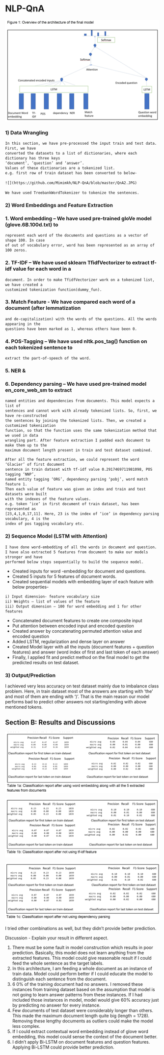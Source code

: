 # NLP-QnA
![](https://github.com/Mimimkh/NLP-QnA/blob/master/QnA1.JPG)

### 1) Data Wrangling

```
In this section, we have pre-processed the input train and test data. First, we have
converted the datasets to a list of dictionaries, where each dictionary has three keys
‘document’, ’question’ and ‘answer’.
Values of these dictionaries are a tokenized list.
e.g. first row of train dataset has been converted to below-

![](https://github.com/Mimimkh/NLP-QnA/blob/master/QnA2.JPG)

We have used TreebankWordTokenizer to tokenize the sentences.
```

### 2) Word Embeddings and Feature Extraction

### 1. Word embedding – We have used pre-trained gloVe model (glove.6B.100d.txt) to

```
represent each word of the documents and questions as a vector of shape 100. In case
of out of vocabulary error, word has been represented as an array of 100 zeros.
```
### 2. TF-IDF – We have used sklearn TfidfVectorizer to extract tf-idf value for each word in a

```
document. In order to make TfidfVectorizer work on a tokenized list, we have created a
customized tokenization function(dummy_fun).
```
### 3. Match Feature - We have compared each word of a document (after lemmatization

```
and de-capitalization) with the words of the questions. All the words appearing in the
questions have been marked as 1, whereas others have been 0.
```
### 4. POS-Tagging – We have used nltk.pos_tag() function on each tokenized sentence to

```
extract the part-of-speech of the word.
```
### 5. NER &

### 6. Dependency parsing – We have used pre-trained model en_core_web_sm to extract

```
named entities and dependencies from documents. This model expects a list of
sentences and cannot work with already tokenized lists. So, first, we have re-constructed
the sentences by joining the tokenized lists. Then, we created a customized tokenization
function, so that the function uses the same tokenization method that we used in data
wrangling part. After feature extraction I padded each document to make them up to the
maximum document length present in train and test dataset combined.
```
```
After all the feature extraction, we could represent the word ‘Glacier’ of first document
sentence in train dataset with tf-idf value 0.2917469711981098, POS tagging ‘NNP’,
named entity tagging ‘ORG’, dependency parsing ‘pobj’, word match feature 1.
Then each value of feature was given an index and train and test datasets were built
with the indexes of the feature values.
e.g. token ‘ice’ in first document of train dataset, has been represented as
[23,4,1,0,17,11]. Here, 23 is the index of ‘ice’ in dependency parsing vocabulary, 4 is the
index of pos tagging vocabulary etc.
```
### 2) Sequence Model (LSTM with Attention)

```
I have done word-embedding of all the words in document and question.
I have also extracted 5 features from document to make our models stronger and have
performed below steps sequentially to build the sequence model.
```
- Created inputs for word -embedding for document and questions.
- Created 5 inputs for 5 features of document words.
- Created sequential models with embedding layer of each feature with below
    properties-

```
i) Input dimension- feature vocabulary size
ii) Weights – list of values of the feature
iii) Output dimension – 100 for word embedding and 1 for other features
```
- Concatenated document features to create one composite input
- Put attention between encoded input and encoded question
- Created answer by concatenating permuted attention value and encoded
    question
- Added LSTM, regularization and dense layer on answer
- Created Model layer with all the inputs (document features + question features)
    and answer (word index of first and last token of each answer)
- Finally, I applied fit and predict method on the final model to get the predicted
    results on test dataset.

### 3) Output/Prediction

I achieved very less accuracy on test dataset mainly due to imbalance class problem. Here, in
train dataset most of the answers are starting with ‘the’ and most of them are ending with ‘)’.
That is the main reason our model performs bad to predict other answers not starting/ending
with above mentioned tokens.

## Section B: Results and Discussions

![](https://github.com/Mimimkh/NLP-QnA/blob/master/qna3.JPG)

![](https://github.com/Mimimkh/NLP-QnA/blob/master/qna4.JPG)

![](https://github.com/Mimimkh/NLP-QnA/blob/master/qna5.JPG)

I tried other combinations as well, but they didn’t provide better prediction.

Discussion - Explain your result in different aspect.

1. There must be some fault in model construction which results in poor prediction.
    Basically, this model does not learn anything from the extracted features. This model
    could give reasonable result if I could feed the whole sentence as the target labels.
2. In this architecture, I am feeding a whole document as an instance of train data. Model
    could perform better if I could educate the model to distinguish each sentence from the
    document.
3. 6 0% of the training document had no answers. I removed these instances from training
    dataset based on the assumption that model is not going to learn answer patterns from
    these instances. If I had included those instances in model, model would give 60%
    accuracy just by predicting no answer for every instance.
4. Few documents of test dataset were considerably longer than others. This made the
    maximum document length quite big (length = 1728). Removing these lengthy
    documents as outliers could make the model less complex.
5. If I could extract contextual word embedding instead of glove word embedding, this
    model could sense the context of the document better.
6. I didn’t apply Bi-LSTM on document features and question features. Applying Bi-LSTM
    could provide better prediction.


